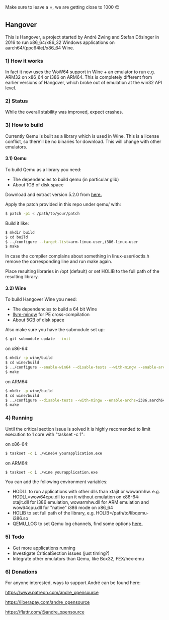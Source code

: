 Make sure to leave a :star:, we are getting close to 1000 :blush:

## Hangover
This is Hangover, a project started by André Zwing and Stefan Dösinger in 2016 to run
x86_64/x86_32 Windows applications on aarch64/(ppc64le)/x86_64 Wine.

### 1) How it works
In fact it now uses the WoW64 support in Wine + an emulator to run e.g. ARM32 on x86_64 or
i386 on ARM64. This is completely different from earlier versions of Hangover, which broke out of
emulation at the win32 API level.

### 2) Status
While the overall stability was improved, expect crashes.

### 3) How to build
Currently Qemu is built as a library which is used in Wine. This is a license conflict, so there'll be no binaries for download. This will change with other emulators.

#### 3.1) Qemu
To build Qemu as a library you need:

- The dependencies to build qemu (in particular glib)
- About 1GB of disk space

Download and extract version 5.2.0 from [here.](https://download.qemu.org/)

Apply the patch provided in this repo under qemu/ with:
```bash
$ patch -p1 < /path/to/your/patch
```

Build it like:
```bash
$ mkdir build
$ cd build
$ ../configure --target-list=arm-linux-user,i386-linux-user
$ make
```

In case the compiler complains about something in linux-user/ioctls.h remove the corresponding line and run make again.

Place resulting libraries in /opt (default) or set HOLIB to the full path of the resulting library.

#### 3.2) Wine
To build Hangover Wine you need:

- The dependencies to build a 64 bit Wine
- [llvm-mingw](https://github.com/mstorsjo/llvm-mingw) for PE cross-compilation
- About 5GB of disk space

Also make sure you have the submodule set up:
```bash
$ git submodule update --init
```

on x86-64:
```bash
$ mkdir -p wine/build
$ cd wine/build
$ ../configure --enable-win64 --disable-tests --with-mingw --enable-archs=i386,x86_64,arm
$ make
```

on ARM64:
```bash
$ mkdir -p wine/build
$ cd wine/build
$ ../configure --disable-tests --with-mingw --enable-archs=i386,aarch64,arm
$ make
```

### 4) Running
Until the critical section issue is solved it is highly recomended to limit execution to 1 core with
"taskset -c 1":

on x86-64:
```bash
$ taskset -c 1 ./wine64 yourapplication.exe
```

on ARM64:
```bash
$ taskset -c 1 ./wine yourapplication.exe
```

You can add the following environment variables:

* HODLL to run applications with other dlls than xtajit or wowarmhw. e.g. HODLL=wow64cpu.dll to run it without emulation on x86-64:<br>
  xtajit.dll for i386 emulation, wowarmhw.dll for ARM emulation and wow64cpu.dll for "native" i386 mode on x86_64
* HOLIB to set full path of the library, e.g. HOLIB=/path/to/libqemu-i386.so
* QEMU_LOG to set Qemu log channels, find some options [here.](https://github.com/AndreRH/qemu/blob/hangover/util/log.c#L297)

### 5) Todo

* Get more applications running
* Investigate CriticalSection issues (just timing?)
* Integrate other emulators than Qemu, like Box32, FEX/hex-emu

### 6) Donations

For anyone interested, ways to support André can be found here:

https://www.patreon.com/andre_opensource

https://liberapay.com/andre_opensource

https://flattr.com/@andre_opensource
